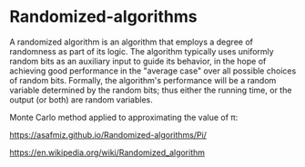 # Randomized-algorithms

A randomized algorithm is an algorithm that employs a degree of randomness as part of its logic. The algorithm typically uses uniformly random bits as an auxiliary input to guide its behavior, in the hope of achieving good performance in the "average case" over all possible choices of random bits. Formally, the algorithm's performance will be a random variable determined by the random bits; thus either the running time, or the output (or both) are random variables.

Monte Carlo method applied to approximating the value of π:

https://asafmiz.github.io/Randomized-algorithms/Pi/

https://en.wikipedia.org/wiki/Randomized_algorithm


